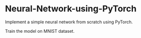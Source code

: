 # Neural-Network-using-PyTorch
Implement a simple neural network from scratch using PyTorch.

Train the model on MNIST dataset.
